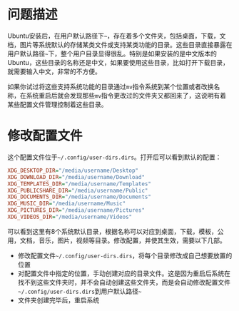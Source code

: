 # 问题描述

Ubuntu安装后，在用户默认路径下`~`，存在着多个文件夹，包括桌面，下载，文档，图片等系统默认的存储某类文件或支持某类功能的目录。这些目录直接暴露在用户默认路径`~`下，整个用户目录显得很乱。特别是如果安装的是中文版本的Ubuntu，这些目录的名称还是中文，如果要使用这些目录，比如打开下载目录，就需要输入中文，非常的不方便。

如果你试过将这些支持系统功能的目录通过`mv`指令系统到某个位置或者改换名称，在系统重启后就会发现那些`mv`指令更改过的文件夹又都回来了，这说明有着某些配置文件管理控制着这些目录。

# 修改配置文件

这个配置文件位于`~/.config/user-dirs.dirs`。打开后可以看到默认的配置：

```ini
XDG_DESKTOP_DIR="/media/username/Desktop"  
XDG_DOWNLOAD_DIR="/media/username/Download"
XDG_TEMPLATES_DIR="/media/username/Templates"
XDG_PUBLICSHARE_DIR="/media/username/Public"
XDG_DOCUMENTS_DIR="/media/username/Documents"
XDG_MUSIC_DIR="/media/username/Music"
XDG_PICTURES_DIR="/media/username/Pictures"  
XDG_VIDEOS_DIR="/media/username/Videos"
```

可以看到这里有8个系统默认目录，根据名称可以对应到桌面，下载，模板，公用，文档，音乐，图片，视频等目录。修改配置，并使其生效，需要以下几部。

- 修改配置文件`~/.config/user-dirs.dirs`，将每个目录修改成自己想要放置的位置
- 对配置文件中指定的位置，手动创建对应的目录文件。这是因为重启后系统在找不到这些文件夹时，并不会自动创建这些文件夹，而是会自动修改配置文件`~/.config/user-dirs.dirs`到用户默认路径`~`
- 文件夹创建完毕后，重启系统
